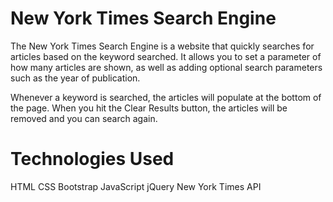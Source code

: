# New York Times Search Engine

The New York Times Search Engine is a website that quickly searches for articles based on the keyword searched. It allows you to set a parameter of how many articles are shown, as well as adding optional search parameters such as the year of publication. 

Whenever a keyword is searched, the articles will populate at the bottom of the page. When you hit the Clear Results button, the articles will be removed and you can search again.



# Technologies Used
HTML
CSS
Bootstrap
JavaScript
jQuery
New York Times API

